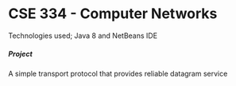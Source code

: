 # CSE 334 - Computer Networks
Technologies used; Java 8 and NetBeans IDE
##### Project
A simple transport protocol that provides reliable datagram service
<br>
